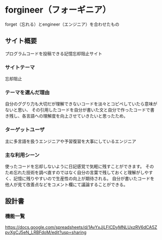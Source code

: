 # forgineer（フォーギニア）
forget（忘れる）とengineer（エンジニア）を合わせたもの

## サイト概要
プログラムコードを投稿できる記憶忘却阻止サイト

### サイトテーマ
忘却阻止

### テーマを選んだ理由
自分のググり力も大切だが理解できないコードを淡々とコピペしていたら意味がないと思い、
その引用したコードを自分が書いた文と自分で作ったコードで書き残し、各言語への理解度を向上させていきたいと思ったため。

### ターゲットユーザ
主に多言語を扱うエンジニアや予習復習を大事にしているエンジニア

### 主な利用シーン
使ったコードを忘却しないように日記感覚で気軽に残すことができます。
そのため忘れた技術を調べ直すのではなく自分の言葉で残しておくと理解がしやすく、記憶に残りやすいので生産性の向上が期待される。
自分が書いたコードを他人が見て改善点などをコメント欄にて議論することができる。

## 設計書

### 機能一覧
https://docs.google.com/spreadsheets/d/1AvYxJjLFICDyMNLUxzRV6dCA5ZpvXgCJ5eN_LRBFdoM/edit?usp=sharing


